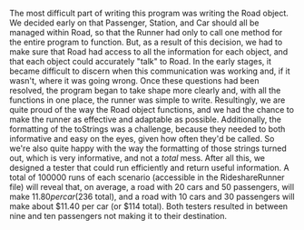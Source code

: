 The most difficult part of writing this program was writing the Road object. We decided early on that Passenger,
Station, and Car should all be managed within Road, so that the Runner had only to call one method for the entire
program to function. But, as a result of this decision, we had to make sure that Road had access to all the 
information for each object, and that each object could accurately "talk" to Road. In the early stages, it became
difficult to discern when this communication was working and, if it wasn't, where it was going wrong. Once these
questions had been resolved, the program began to take shape more clearly and, with all the functions in one place,
the runner was simple to write. Resultingly, we are quite proud of the way the Road object functions, and we had 
the chance to make the runner as effective and adaptable as possible. Additionally, the formatting of the toStrings
was a challenge, because they needed to both informative and easy on the eyes, given how often they'd be called. So
we're also quite happy with the way the formatting of those strings turned out, which is very informative, and not
a *total* mess. After all this, we designed a tester that could run efficiently and return useful information. A 
total of 100000 runs of each scenario (accessible in the RideshareRunner file) will reveal that, on average, a road
with 20 cars and 50 passengers, will make $11.80 per car ($236 total), and a road with 10 cars and 30 passengers
will make about $11.40 per car (or $114 total). Both testers resulted in between nine and ten passengers not 
making it to their destination. 